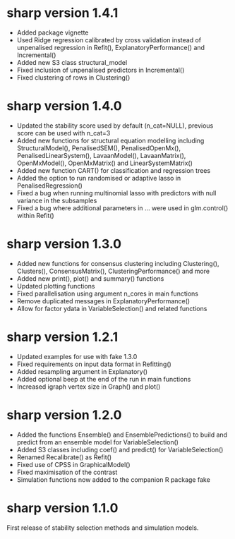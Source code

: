 # sharp version 1.4.1

* Added package vignette
* Used Ridge regression calibrated by cross validation instead of unpenalised regression in Refit(), ExplanatoryPerformance() and 
Incremental()
* Added new S3 class structural_model
* Fixed inclusion of unpenalised predictors in Incremental()
* Fixed clustering of rows in Clustering()

# sharp version 1.4.0

* Updated the stability score used by default (n_cat=NULL), previous score can be used with n_cat=3
* Added new functions for structural equation modelling including StructuralModel(), PenalisedSEM(), PenalisedOpenMx(), 
PenalisedLinearSystem(), LavaanModel(), LavaanMatrix(), OpenMxModel(), OpenMxMatrix() and LinearSystemMatrix()
* Added new function CART() for classification and regression trees
* Added the option to run randomised or adaptive lasso in PenalisedRegression()
* Fixed a bug when running multinomial lasso with predictors with null variance in the subsamples
* Fixed a bug where additional parameters in ... were used in glm.control() within Refit()

# sharp version 1.3.0

* Added new functions for consensus clustering including Clustering(), Clusters(), ConsensusMatrix(), ClusteringPerformance() and more
* Added new print(), plot() and summary() functions
* Updated plotting functions
* Fixed parallelisation using argument n_cores in main functions
* Remove duplicated messages in ExplanatoryPerformance()
* Allow for factor ydata in VariableSelection() and related functions

# sharp version 1.2.1

* Updated examples for use with fake 1.3.0
* Fixed requirements on input data format in Refitting()
* Added resampling argument in Explanatory()
* Added optional beep at the end of the run in main functions
* Increased igraph vertex size in Graph() and plot()

# sharp version 1.2.0

* Added the functions Ensemble() and EnsemblePredictions() to build and predict from an ensemble model for VariableSelection()
* Added S3 classes including coef() and predict() for VariableSelection()
* Renamed Recalibrate() as Refit()
* Fixed use of CPSS in GraphicalModel() 
* Fixed maximisation of the contrast
* Simulation functions now added to the companion R package fake

# sharp version 1.1.0

First release of stability selection methods and simulation models.
